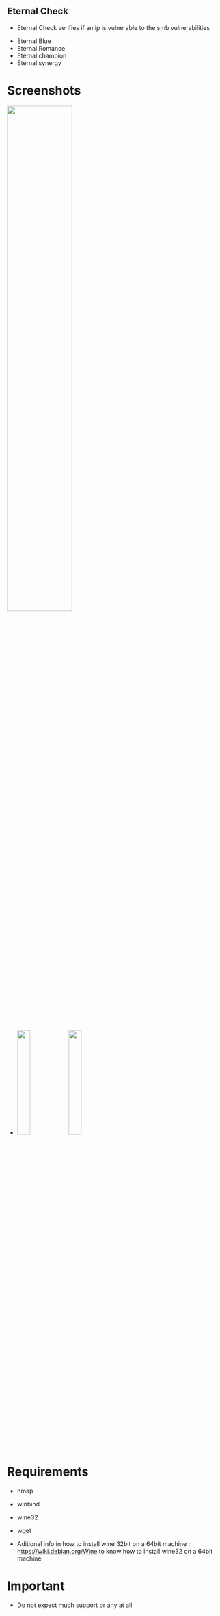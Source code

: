 ## Eternal Check

* Eternal Check verifies if an ip is vulnerable to the smb vulnerabilities 
- Eternal Blue 
- Eternal Romance 
- Eternal champion 
- Eternal synergy


# Screenshots
<img src="https://s14.postimg.org/nerjpjatt/echeck.jpg" width="55%"></img>
* <img src="https://s14.postimg.org/sz4108ua9/echeck2.jpg" width="25%"></img><img src="https://s14.postimg.org/4vd9byjj5/echeck3.jpg" width="25%"></img>

# Requirements

* nmap
* winbind
* wine32 
* wget

* Aditional info in how to install wine 32bit on a 64bit machine :
https://wiki.debian.org/Wine to know how to install wine32 on a 64bit machine

# Important
* Do not expect much support or any at all 
